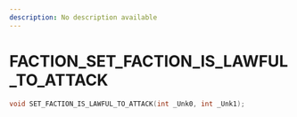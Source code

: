 ```yaml
---
description: No description available 
---
```


# FACTION\_SET_FACTION_IS_LAWFUL_TO_ATTACK

```cpp
void SET_FACTION_IS_LAWFUL_TO_ATTACK(int _Unk0, int _Unk1);
```